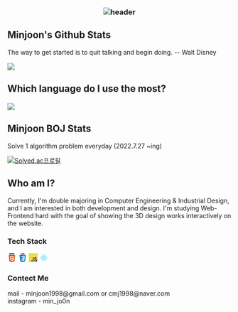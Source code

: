 <h3 align="center">

![header](https://capsule-render.vercel.app/api?type=waving&color=gradient&height=150&section=header&text=Hi!%20I'm%20[MinJoon]!&fontAlign=50&fontAlignY=50&fontSize=70&fontColor=ffffff)
</h3>

## Minjoon's Github Stats
The way to get started is to quit talking and begin doing. -- Walt Disney

<a href="https://github.com/minjo0n61"><img align="center" style="height:180px" src="https://github-readme-stats.vercel.app/api?username=minjo0n61&theme=flag-india&show_icons=true&hide=stars,prs&count_private=true"/> </a>
<br/>

## Which language do I use the most?

<a href="https://github.com/minjo0n61"><img align="center" style="height:180px" src="https://github-readme-stats.vercel.app/api/top-langs/?username=allzeroyou&layout=compact&theme=flag-india&hide_border=true" /></a> 


## Minjoon BOJ Stats
Solve 1 algorithm problem everyday (2022.7.27 ~ing)

[![Solved.ac프로필](http://mazassumnida.wtf/api/v2/generate_badge?boj=minjo0n61)](https://solved.ac/minjo0n61)


## Who am I?

Currently, I'm double majoring in Computer Engineering & Industrial Design, and I am interested in both development and design. I'm studying Web-Frontend hard with the goal of showing the 3D design works interactively on the website.
<br/>
<h3 align="left">Tech Stack</h3>
<code><img height="20" src="https://raw.githubusercontent.com/github/explore/80688e429a7d4ef2fca1e82350fe8e3517d3494d/topics/html/html.png"></code>
<code><img height="20" src="https://raw.githubusercontent.com/github/explore/80688e429a7d4ef2fca1e82350fe8e3517d3494d/topics/css/css.png"></code>
<code><img height="20" src="https://raw.githubusercontent.com/github/explore/80688e429a7d4ef2fca1e82350fe8e3517d3494d/topics/javascript/javascript.png"></code>
<code><img height="20" src="https://raw.githubusercontent.com/github/explore/80688e429a7d4ef2fca1e82350fe8e3517d3494d/topics/react/react.png"></code>
</br>
<h3 align="left">Contect Me</h3>
<p align="left">
mail - minjoon1998@gmail.com or cmj1998@naver.com <br/>
instagram - min_jo0n
</p>








<!--
------------------------------------------
gif도전
<lottie-player
  autoplay
  controls
  loop
  mode="normal"
  src="https://assets3.lottiefiles.com/packages/lf20_UJNc2t.json"
  style="width: 320px"
>
</lottie-player>
<lottie-player autoplay controls loop mode="normal" style="width: 320px">
</lottie-player>
-->
<!--
**minjo0n61/minjo0n61** is a ✨ _special_ ✨ repository because its `README.md` (this file) appears on your GitHub profile.

Here are some ideas to get you started:

- 🔭 I’m currently working on ...
- 🌱 I’m currently learning ...
- 👯 I’m looking to collaborate on ...
- 🤔 I’m looking for help with ...
- 💬 Ask me about ...
- 📫 How to reach me: ...
- 😄 Pronouns: ...
- ⚡ Fun fact: ...
-->

